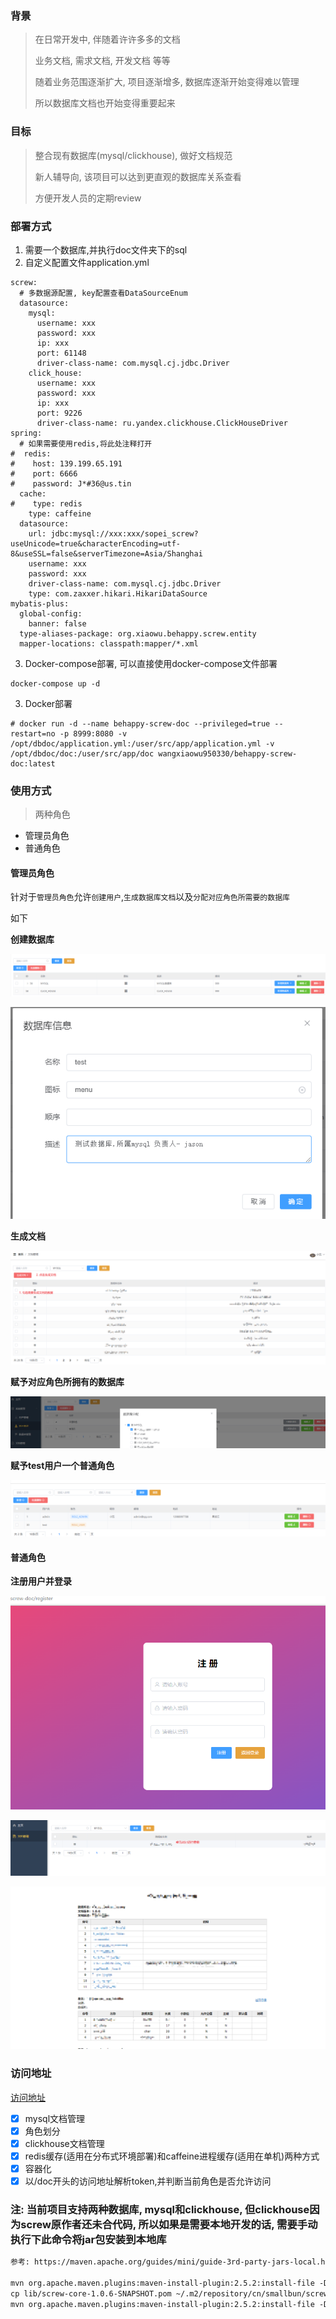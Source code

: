 ### 背景

> 在日常开发中, 伴随着许许多多的文档
>
> 业务文档, 需求文档, 开发文档 等等
>
> 随着业务范围逐渐扩大, 项目逐渐增多, 数据库逐渐开始变得难以管理
>
> 所以数据库文档也开始变得重要起来

### 目标

> 整合现有数据库(mysql/clickhouse), 做好文档规范
>
> 新人辅导向, 该项目可以达到更直观的数据库关系查看
>
> 方便开发人员的定期review

### 部署方式

1. 需要一个数据库,并执行doc文件夹下的sql
2. 自定义配置文件application.yml
```
screw:
  # 多数据源配置, key配置查看DataSourceEnum
  datasource:
    mysql:
      username: xxx
      password: xxx
      ip: xxx
      port: 61148
      driver-class-name: com.mysql.cj.jdbc.Driver
    click_house:
      username: xxx
      password: xxx
      ip: xxx
      port: 9226
      driver-class-name: ru.yandex.clickhouse.ClickHouseDriver
spring:
  # 如果需要使用redis,将此处注释打开
#  redis:
#    host: 139.199.65.191
#    port: 6666
#    password: J*#36@us.tin
  cache:
#    type: redis
    type: caffeine
  datasource:
    url: jdbc:mysql://xxx:xxx/sopei_screw?useUnicode=true&characterEncoding=utf-8&useSSL=false&serverTimezone=Asia/Shanghai
    username: xxx
    password: xxx
    driver-class-name: com.mysql.cj.jdbc.Driver
    type: com.zaxxer.hikari.HikariDataSource
mybatis-plus:
  global-config:
    banner: false
  type-aliases-package: org.xiaowu.behappy.screw.entity
  mapper-locations: classpath:mapper/*.xml
```
3. Docker-compose部署, 可以直接使用docker-compose文件部署

```
docker-compose up -d
```

3. Docker部署

```
# docker run -d --name behappy-screw-doc --privileged=true --restart=no -p 8999:8080 -v /opt/dbdoc/application.yml:/user/src/app/application.yml -v /opt/dbdoc/doc:/user/src/app/doc wangxiaowu950330/behappy-screw-doc:latest
```

### 使用方式

> 两种角色

- 管理员角色
- 普通角色

#### **管理员角色**

针对于`管理员角色`允许`创建用户`,`生成数据库文档`以及`分配对应角色所需要的数据库`

如下

**创建数据库**

![image-20220510152355712](resources/image/image-20220510152355712.png)

![image-20220510152459502](resources/image/image-20220510152459502.png)

**生成文档**

![image-20220510152639302](resources/image/image-20220510152639302.png)

**赋予对应角色所拥有的数据库**

![image-20220510152811067](resources/image/image-20220510152811067.png)

**赋予test用户一个普通角色**

![image-20220510152843106](resources/image/image-20220510152843106.png)

#### **普通角色**

**注册用户并登录**

![image-20220510153502229](resources/image/image-20220510153502229.png)

![image-20220510153208502](resources/image/image-20220510153208502.png)

![image-20220510153425040](resources/image/image-20220510153425041.png)

### 访问地址

[访问地址](http://xxx:8999/screw-doc/index.html)

- [X]  mysql文档管理
- [X]  角色划分
- [X]  clickhouse文档管理
- [X]  redis缓存(适用在分布式环境部署)和caffeine进程缓存(适用在单机)两种方式
- [X]  容器化
- [X]  以/doc开头的访问地址解析token,并判断当前角色是否允许访问

### 注: 当前项目支持两种数据库, mysql和clickhouse, 但clickhouse因为screw原作者还未合代码, 所以如果是需要本地开发的话, 需要手动执行下此命令将jar包安装到本地库

```xml
参考: https://maven.apache.org/guides/mini/guide-3rd-party-jars-local.html

mvn org.apache.maven.plugins:maven-install-plugin:2.5.2:install-file -Dfile="lib/screw-core-1.0.6-SNAPSHOT.jar" -DpomFile="lib/screw-1.0.6-SNAPSHOT.pom"
cp lib/screw-core-1.0.6-SNAPSHOT.pom ~/.m2/repository/cn/smallbun/screw/screw/1.0.6-SNAPSHOT/screw-1.0.6-SNAPSHOT.pom
mvn org.apache.maven.plugins:maven-install-plugin:2.5.2:install-file -Dfile="lib/screw-core-1.0.6-SNAPSHOT.jar" -DpomFile="lib/screw-core-1.0.6-SNAPSHOT.pom"
```
